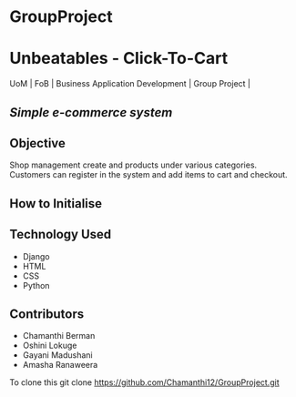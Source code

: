 # GroupProject
# Unbeatables - Click-To-Cart
UoM | FoB | Business Application Development | Group Project |
## *Simple e-commerce system* 

## Objective
Shop management create and products under various categories. 
<br>Customers can register in the system and add items to cart and checkout.

## How to Initialise



## Technology Used
* Django
* HTML
* CSS
* Python

## Contributors 
* Chamanthi Berman
* Oshini Lokuge
* Gayani Madushani
* Amasha Ranaweera



To clone this
git clone https://github.com/Chamanthi12/GroupProject.git
